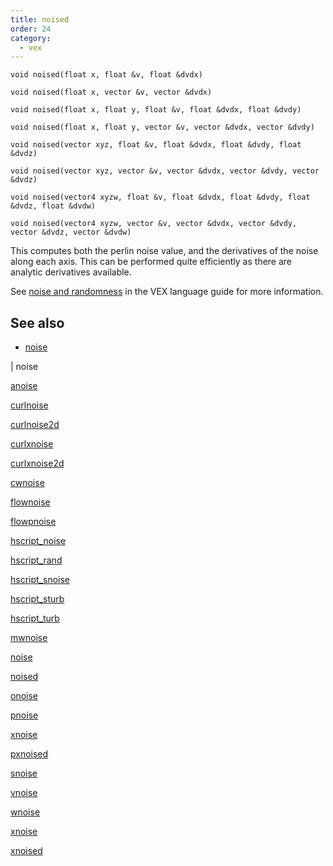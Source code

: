 ```yaml
---
title: noised
order: 24
category:
  - vex
---
```


`void noised(float x, float &v, float &dvdx)`

`void noised(float x, vector &v, vector &dvdx)`

`void noised(float x, float y, float &v, float &dvdx, float &dvdy)`

`void noised(float x, float y, vector &v, vector &dvdx, vector &dvdy)`

`void noised(vector xyz, float &v, float &dvdx, float &dvdy, float &dvdz)`

`void noised(vector xyz, vector &v, vector &dvdx, vector &dvdy, vector &dvdz)`

`void noised(vector4 xyzw, float &v, float &dvdx, float &dvdy, float &dvdz, float &dvdw)`

`void noised(vector4 xyzw, vector &v, vector &dvdx, vector &dvdy, vector &dvdz, vector &dvdw)`

This computes both the perlin noise value, and the derivatives of the
noise along each axis. This can be performed quite efficiently as
there are analytic derivatives available.

See [noise and randomness](../random.html) in the VEX language
guide for more information.



## See also

- [noise](noise.html)

|
noise

[anoise](anoise.html)

[curlnoise](curlnoise.html)

[curlnoise2d](curlnoise2d.html)

[curlxnoise](curlxnoise.html)

[curlxnoise2d](curlxnoise2d.html)

[cwnoise](cwnoise.html)

[flownoise](flownoise.html)

[flowpnoise](flowpnoise.html)

[hscript_noise](hscript_noise.html)

[hscript_rand](hscript_rand.html)

[hscript_snoise](hscript_snoise.html)

[hscript_sturb](hscript_sturb.html)

[hscript_turb](hscript_turb.html)

[mwnoise](mwnoise.html)

[noise](noise.html)

[noised](noised.html)

[onoise](onoise.html)

[pnoise](pnoise.html)

[xnoise](pxnoise.html)

[pxnoised](pxnoised.html)

[snoise](snoise.html)

[vnoise](vnoise.html)

[wnoise](wnoise.html)

[xnoise](xnoise.html)

[xnoised](xnoised.html)
